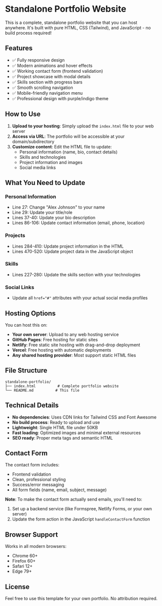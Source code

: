 # Standalone Portfolio Website

This is a complete, standalone portfolio website that you can host anywhere. It's built with pure HTML, CSS (Tailwind), and JavaScript - no build process required!

## Features

- ✅ Fully responsive design
- ✅ Modern animations and hover effects
- ✅ Working contact form (frontend validation)
- ✅ Project showcase with modal details
- ✅ Skills section with progress bars
- ✅ Smooth scrolling navigation
- ✅ Mobile-friendly navigation menu
- ✅ Professional design with purple/indigo theme

## How to Use

1. **Upload to your hosting**: Simply upload the `index.html` file to your web server
2. **Access via URL**: The portfolio will be accessible at your domain/subdirectory
3. **Customize content**: Edit the HTML file to update:
   - Personal information (name, bio, contact details)
   - Skills and technologies
   - Project information and images
   - Social media links

## What You Need to Update

### Personal Information
- Line 27: Change "Alex Johnson" to your name
- Line 29: Update your title/role
- Lines 37-40: Update your bio description
- Lines 86-106: Update contact information (email, phone, location)

### Projects
- Lines 284-410: Update project information in the HTML
- Lines 470-520: Update project data in the JavaScript object

### Skills
- Lines 227-280: Update the skills section with your technologies

### Social Links
- Update all `href="#"` attributes with your actual social media profiles

## Hosting Options

You can host this on:
- **Your own server**: Upload to any web hosting service
- **GitHub Pages**: Free hosting for static sites
- **Netlify**: Free static site hosting with drag-and-drop deployment
- **Vercel**: Free hosting with automatic deployments
- **Any shared hosting provider**: Most support static HTML files

## File Structure

```
standalone-portfolio/
├── index.html          # Complete portfolio website
└── README.md          # This file
```

## Technical Details

- **No dependencies**: Uses CDN links for Tailwind CSS and Font Awesome
- **No build process**: Ready to upload and use
- **Lightweight**: Single HTML file under 50KB
- **Fast loading**: Optimized images and minimal external resources
- **SEO ready**: Proper meta tags and semantic HTML

## Contact Form

The contact form includes:
- Frontend validation
- Clean, professional styling
- Success/error messaging
- All form fields (name, email, subject, message)

**Note**: To make the contact form actually send emails, you'll need to:
1. Set up a backend service (like Formspree, Netlify Forms, or your own server)
2. Update the form action in the JavaScript `handleContactForm` function

## Browser Support

Works in all modern browsers:
- Chrome 60+
- Firefox 60+
- Safari 12+
- Edge 79+

## License

Feel free to use this template for your own portfolio. No attribution required.